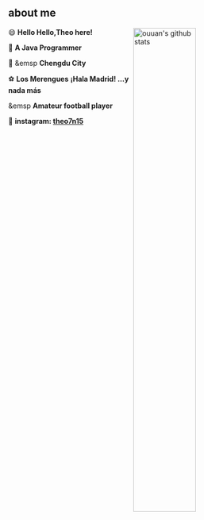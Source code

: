 ## about me



<img align="right" alt="ouuan's github stats" width="50%" src="https://github-readme-stats.vercel.app/api?username=Theoshen&show_icons=true">

😄 **Hello Hello,Theo here!**

🐀 **A Java Programmer**

 📍 &emsp **Chengdu City**

⚽ **Los Merengues** **¡Hala Madrid! ...y nada más** 

&emsp **Amateur football player**
   
📸 **instagram: [theo7n15](https://www.instagram.com/theo7n15/)** 






